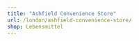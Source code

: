 ```yaml
---
title: "Ashfield Convenience Store"
url: /london/ashfield-convenience-store/
shop: Lebensmittel
---
```

